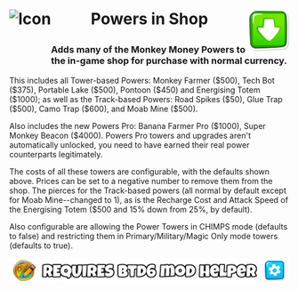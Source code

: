 <h1 align="center">
<a href="https://github.com/doombubbles/powers-in-shop/releases/latest/download/PowersInShop.dll">
    <img align="left" alt="Icon" height="90" src="Powers-Button.png">
    <img align="right" alt="Download" height="75" src="https://raw.githubusercontent.com/gurrenm3/BTD-Mod-Helper/master/BloonsTD6%20Mod%20Helper/Resources/DownloadBtn.png">
</a>

Powers in Shop

</h1>

### Adds many of the Monkey Money Powers to the in-game shop for purchase with normal currency.

This includes all Tower-based Powers: Monkey Farmer (\$500), Tech Bot (\$375), Portable Lake (\$500), Pontoon (\$450)
and Energising Totem (\$1000); as well as the Track-based Powers: Road Spikes (\$50), Glue Trap (\$500),
Camo Trap (\$600), and Moab Mine (\$500).

Also includes the new Powers Pro: Banana Farmer Pro ($1000), Super Monkey Beacon (\$4000).
Powers Pro towers and upgrades aren't automatically unlocked, you need to have earned their real power counterparts
legitimately.

The costs of all these towers are configurable, with the defaults shown above. Prices can be set to a negative number to
remove them from the shop. The pierces for the Track-based powers (all normal by default except for Moab Mine--changed
to 1), as is the Recharge Cost and Attack Speed of the Energising Totem ($500 and 15% down from 25%, by default).

Also configurable are allowing the Power Towers in CHIMPS mode (defaults to false) and restricting them in
Primary/Military/Magic Only mode towers (defaults to true).

[![Requires BTD6 Mod Helper](https://raw.githubusercontent.com/gurrenm3/BTD-Mod-Helper/master/banner.png)](https://github.com/gurrenm3/BTD-Mod-Helper#readme)
